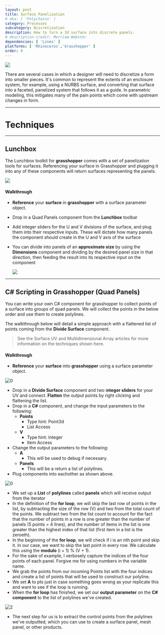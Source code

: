 ```yaml
---
layout: post
title: Surface Panelization
# aka: [ 'Polychains' ]
category: Processes
subcategory: Discretization
description: How to turn a 3d surface into discrete panels.
# description-credit: Merriam-Webster
dependencies: [ 'Lines' ]
platforms: [ 'Rhinoceros','Grasshopper' ]
order: 0
---
```



![](.\images\flutter\fluttering.PNG)

There are several cases in which a designer will need to discretize a form into smaller pieces. It's common to represent the extents of an enclosure system, for example, using a NURBS surface, and converting that surface into a faceted, panelized system that follows it as a guide. In parametric modeling, this mitigates many of the pain points which come with upstream changes in form. 




---
# Techniques
---


## Lunchbox

The Lunchbox toolkit for **grasshopper** comes with a set of panelization tools for surfaces. Referencing your surface in Grasshopper and plugging it into any of these components will return surfaces representing the panels.



![](.\images\LunchboxPanels.png)



#### Walkthrough

- **Reference** your **surface** in **grasshopper** with a surface parameter object.

- Drop in a Quad Panels component from the **Lunchbox** toolbar

- Add integer sliders for the U and V divisions of the surface, and plug them into their respective inputs. These will dictate how many panels the component should create in the U and V axis of the surface

- You can divide into panels of an **approximate size** by using the **Dimensions** component and dividing by the desired panel size in that direction, then feeding the result into its respective input on the component

  ![](.\images\LunchboxPanels.gif)

---
## C# Scripting in Grasshopper (Quad Panels)

You can write your own C# component for grasshopper to collect points of a surface into groups of quad panels. We will collect the points in the below order and use them to create polylines. 

The walkthrough below will detail a simple approach with a flattened list of points coming from the **Divide Surface** component.

> See the Surface UV and Multidimensional Array articles for more information on the techniques shown here.


#### Walkthrough

- **Reference** your **surface** into **grasshopper** using a surface parameter object.

![0](.\images\flutter\0.PNG)

- Drop in a **Divide Surface** component and two i**nteger sliders** for your UV and connect. **Flatten** the output points by right clicking and flattening the list.
- Drop in a **C#** component, and change the input parameters to the following:
  - **Points**
    - Type hint: Point3d
    - List Access
  - **V**
    - Type hint: Integer
    - Item Access
- Change the output parameters to the following:
  - **A**
    - This will be used to debug if necessary.
  - **Panels**
    - This will be a return a list of polylines.
- Plug components into eachother as shown above.

![0](.\images\flutter\1.PNG)

- We set up a **List** of **polylines** called **panels** which will receive output from the iterator
- In the definition of the **for loop**, we will skip the last row of points in the list, by subtracting the size of the row (V) and two from the total count of the points. We subtract two from the list count to account for the fact that the number of points in a row is one greater than the number of panels (5 points = 4 lines), and the number of items in the list is one greater than the highest index of that list (first item in a list is the zeroeth).
- In the beginning of the **for loop**, we will check if i is an nth point and skip it. In our case, we want to skip the last point in every row. We calculate this using the **modulo** (i + 1) % (V + 1).
- For the sake of example, I verbosely capture the indices of the four points of each panel. Forgive me for using numbers in the variable name.
- We grab the points from our incoming Points list with the four indices and create a list of points that will be used to construct our polyline.
- We set **A** to pts just in case something goes wrong as your replicate this and want to see if the loop is running.
- When the **for loop** has finished, we set our **output parameter** on the **C# component** to the list of polylines we've created.

![2](.\images\flutter\2.PNG)

- The next step for us is to extract the control points from the polylines we've outputted, which you can use to create a surface panel, mesh panel, or other products.

